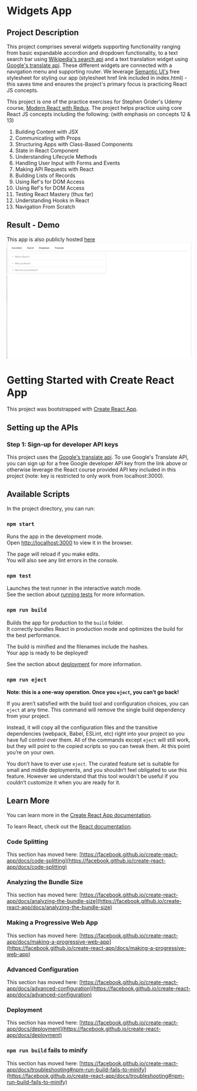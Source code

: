 # Widgets App

## Project Description

This project comprises several widgets supporting functionality ranging from basic expandable accordion and dropdown functionality, to a text search bar using [Wikipedia's search api](https://www.mediawiki.org/wiki/API:Search) and a text translation widget using [Google's translate api](https://cloud.google.com/translate/docs/reference/rest/v2/translate).  These different widgets are connected with a navigation menu and supporting router.  We leverage [Semantic UI's](https://semantic-ui.com/) free stylesheet for styling our app (stylesheet href link included in index.html) - this saves time and ensures the project's primary focus is practicing React JS concepts.

This project is one of the practice exercises for Stephen Grider's Udemy course, [Modern React with Redux](https://www.udemy.com/course/react-redux/).  The project helps practice using core React JS concepts including the following: (with emphasis on concepts 12 & 13) 

1) Building Content with JSX
2) Communicating with Props
3) Structuring Apps with Class-Based Components
4) State in React Component
5) Understanding Lifecycle Methods
6) Handling User Input with Forms and Events
7) Making API Requests with React
8) Building Lists of Records
9) Using Ref's for DOM Access
10) Using Ref's for DOM Access
11) Testing React Mastery (thus far)
12) Understanding Hooks in React
13) Navigation From Scratch

## Result - Demo
This app is also publicly hosted [here](https://tender-benz-2c09c0.netlify.app/)
![Widgets App](widgets-demo.gif)

# Getting Started with Create React App

This project was bootstrapped with [Create React App](https://github.com/facebook/create-react-app).

## Setting up the APIs
### Step 1: Sign-up for developer API keys
This project uses the [Google's translate api](https://cloud.google.com/translate/docs/reference/rest/v2/translate).  To use Google's Translate API, you can sign up for a free Google developer API key from the link above or otherwise leverage the React course provided API key included in this project (note: key is restricted to only work from localhost:3000).


## Available Scripts

In the project directory, you can run:

### `npm start`

Runs the app in the development mode.\
Open [http://localhost:3000](http://localhost:3000) to view it in the browser.

The page will reload if you make edits.\
You will also see any lint errors in the console.

### `npm test`

Launches the test runner in the interactive watch mode.\
See the section about [running tests](https://facebook.github.io/create-react-app/docs/running-tests) for more information.

### `npm run build`

Builds the app for production to the `build` folder.\
It correctly bundles React in production mode and optimizes the build for the best performance.

The build is minified and the filenames include the hashes.\
Your app is ready to be deployed!

See the section about [deployment](https://facebook.github.io/create-react-app/docs/deployment) for more information.

### `npm run eject`

**Note: this is a one-way operation. Once you `eject`, you can’t go back!**

If you aren’t satisfied with the build tool and configuration choices, you can `eject` at any time. This command will remove the single build dependency from your project.

Instead, it will copy all the configuration files and the transitive dependencies (webpack, Babel, ESLint, etc) right into your project so you have full control over them. All of the commands except `eject` will still work, but they will point to the copied scripts so you can tweak them. At this point you’re on your own.

You don’t have to ever use `eject`. The curated feature set is suitable for small and middle deployments, and you shouldn’t feel obligated to use this feature. However we understand that this tool wouldn’t be useful if you couldn’t customize it when you are ready for it.

## Learn More

You can learn more in the [Create React App documentation](https://facebook.github.io/create-react-app/docs/getting-started).

To learn React, check out the [React documentation](https://reactjs.org/).

### Code Splitting

This section has moved here: [https://facebook.github.io/create-react-app/docs/code-splitting](https://facebook.github.io/create-react-app/docs/code-splitting)

### Analyzing the Bundle Size

This section has moved here: [https://facebook.github.io/create-react-app/docs/analyzing-the-bundle-size](https://facebook.github.io/create-react-app/docs/analyzing-the-bundle-size)

### Making a Progressive Web App

This section has moved here: [https://facebook.github.io/create-react-app/docs/making-a-progressive-web-app](https://facebook.github.io/create-react-app/docs/making-a-progressive-web-app)

### Advanced Configuration

This section has moved here: [https://facebook.github.io/create-react-app/docs/advanced-configuration](https://facebook.github.io/create-react-app/docs/advanced-configuration)

### Deployment

This section has moved here: [https://facebook.github.io/create-react-app/docs/deployment](https://facebook.github.io/create-react-app/docs/deployment)

### `npm run build` fails to minify

This section has moved here: [https://facebook.github.io/create-react-app/docs/troubleshooting#npm-run-build-fails-to-minify](https://facebook.github.io/create-react-app/docs/troubleshooting#npm-run-build-fails-to-minify)
